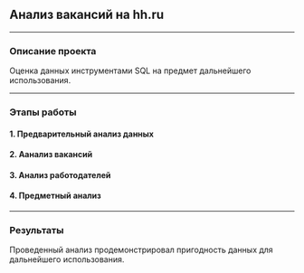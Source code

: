 ## Анализ вакансий на hh.ru 
____
### Описание проекта
Оценка данных инструментами SQL на предмет дальнейшего использования.
____
### Этапы работы
#### 1. Предварительный анализ данных

#### 2. Аанализ вакансий

#### 3. Анализ работодателей

#### 4. Предметный анализ
____
### Результаты
Проведенный анализ продемонстрировал пригодность данных для дальнейшего использования.